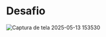 # Desafio
![Captura de tela 2025-05-13 153530](https://github.com/user-attachments/assets/5a8f5c5f-1d39-4154-969e-d11c633966e8)
